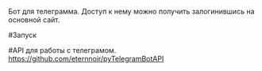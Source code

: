 Бот для телеграмма. Доступ к нему можно получить залогинившись на основной сайт.

#Запуск

#API для работы с телеграмом.
https://github.com/eternnoir/pyTelegramBotAPI